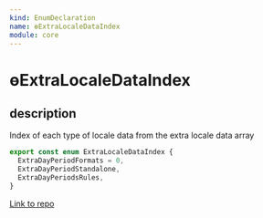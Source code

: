 ```yaml
---
kind: EnumDeclaration
name: ɵExtraLocaleDataIndex
module: core
---
```


# ɵExtraLocaleDataIndex

## description

Index of each type of locale data from the extra locale data array

```ts
export const enum ExtraLocaleDataIndex {
  ExtraDayPeriodFormats = 0,
  ExtraDayPeriodStandalone,
  ExtraDayPeriodsRules,
}
```

[Link to repo](https://github.com/timdeschryver/angular/blob/master/packages/core/src/i18n/locale_data_api.ts#L146-L150)

